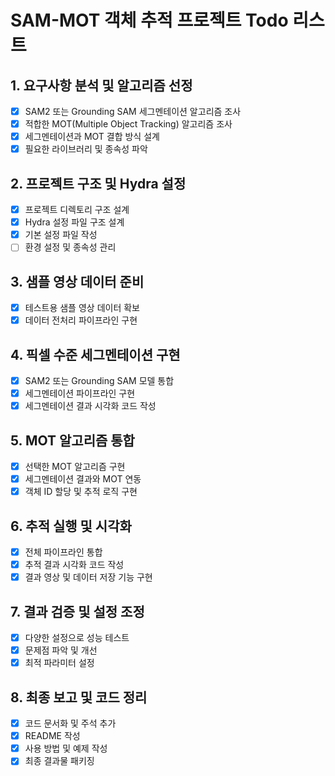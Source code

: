 # SAM-MOT 객체 추적 프로젝트 Todo 리스트

## 1. 요구사항 분석 및 알고리즘 선정
- [x] SAM2 또는 Grounding SAM 세그멘테이션 알고리즘 조사
- [x] 적합한 MOT(Multiple Object Tracking) 알고리즘 조사
- [x] 세그멘테이션과 MOT 결합 방식 설계
- [x] 필요한 라이브러리 및 종속성 파악

## 2. 프로젝트 구조 및 Hydra 설정
- [x] 프로젝트 디렉토리 구조 설계
- [x] Hydra 설정 파일 구조 설계
- [x] 기본 설정 파일 작성
- [ ] 환경 설정 및 종속성 관리

## 3. 샘플 영상 데이터 준비
- [x] 테스트용 샘플 영상 데이터 확보
- [x] 데이터 전처리 파이프라인 구현

## 4. 픽셀 수준 세그멘테이션 구현
- [x] SAM2 또는 Grounding SAM 모델 통합
- [x] 세그멘테이션 파이프라인 구현
- [x] 세그멘테이션 결과 시각화 코드 작성

## 5. MOT 알고리즘 통합
- [x] 선택한 MOT 알고리즘 구현
- [x] 세그멘테이션 결과와 MOT 연동
- [x] 객체 ID 할당 및 추적 로직 구현

## 6. 추적 실행 및 시각화
- [x] 전체 파이프라인 통합
- [x] 추적 결과 시각화 코드 작성
- [x] 결과 영상 및 데이터 저장 기능 구현

## 7. 결과 검증 및 설정 조정
- [x] 다양한 설정으로 성능 테스트
- [x] 문제점 파악 및 개선
- [x] 최적 파라미터 설정

## 8. 최종 보고 및 코드 정리
- [x] 코드 문서화 및 주석 추가
- [x] README 작성
- [x] 사용 방법 및 예제 작성
- [x] 최종 결과물 패키징
